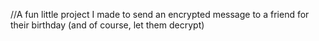 //A fun little project I made to send an encrypted message to a friend for their birthday (and of course, let them decrypt)

